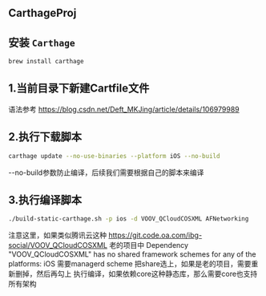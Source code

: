 
## CarthageProj

## 安装 `Carthage`
```sh
brew install carthage
```

## 1.当前目录下新建Cartfile文件
语法参考 https://blog.csdn.net/Deft_MKJing/article/details/106979989

## 2.执行下载脚本

```sh
carthage update --no-use-binaries --platform iOS --no-build
```

--no-build参数防止编译，后续我们需要根据自己的脚本来编译

## 3.执行编译脚本

```sh
./build-static-carthage.sh -p ios -d VOOV_QCloudCOSXML AFNetworking
```

注意这里，如果类似腾讯云这种 https://git.code.oa.com/ibg-social/VOOV_QCloudCOSXML 
老的项目中 Dependency "VOOV_QCloudCOSXML" has no shared framework schemes for any of the platforms: iOS 
需要managerd scheme 把share选上，如果是老的项目，需要重新删掉，然后再勾上  执行编译，如果依赖core这种静态库，那么需要core也支持所有架构
